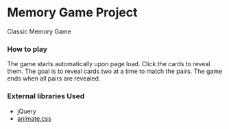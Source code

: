 # Memory Game Project

Classic Memory Game

### How to play

The game starts automatically upon page load. 
Click the cards to reveal them. 
The goal is to reveal cards two at a time to match the pairs. 
The game ends when all pairs are revealed.



### External libraries Used

* jQuery
* [animate.css](https://github.com/daneden/animate.css)

